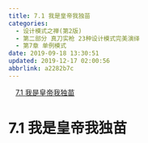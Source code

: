 ```yaml
---
title: 7.1 我是皇帝我独苗
categories: 
  - 设计模式之禅(第2版)
  - 第二部分 真刀实枪 23种设计模式完美演绎
  - 第7章 单例模式
date: 2019-09-18 13:30:51
updated: 2019-12-17 02:00:56
abbrlink: a2282b7c
---
```

<div id='my_toc'><a href="/ReadingNotes/a2282b7c/#7-1-我是皇帝我独苗" class="header_1">7.1 我是皇帝我独苗</a>&nbsp;<br></div>
<style>.header_1{margin-left: 1em;}.header_2{margin-left: 2em;}.header_3{margin-left: 3em;}.header_4{margin-left: 4em;}.header_5{margin-left: 5em;}.header_6{margin-left: 6em;}</style>
<!--more-->
<script>if (navigator.platform.search('arm')==-1){document.getElementById('my_toc').style.display = 'none';}var e,p = document.getElementsByTagName('p');while (p.length>0) {e = p[0];e.parentElement.removeChild(e);}</script>

<!--end-->
# 7.1 我是皇帝我独苗 #
